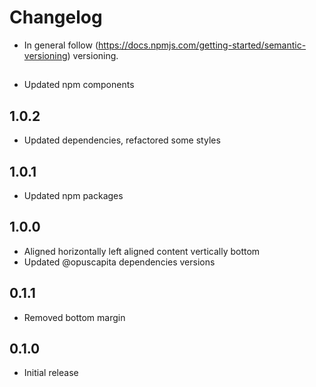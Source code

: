 # Changelog

* In general follow (https://docs.npmjs.com/getting-started/semantic-versioning) versioning.

## <next>
* Updated npm components

## 1.0.2
* Updated dependencies, refactored some styles

## 1.0.1
* Updated npm packages

## 1.0.0
* Aligned horizontally left aligned content vertically bottom
* Updated @opuscapita dependencies versions

## 0.1.1
* Removed bottom margin

## 0.1.0
* Initial release
